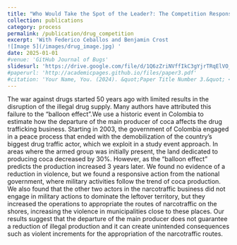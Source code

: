 ```yaml
---
title: "Who Would Take the Spot of the Leader?: The Competition Response to the Largest Drug-Trafficking Actor Dissolving "
collection: publications
category: process
permalink: /publication/drug_competition
excerpt: 'With Federico Ceballos and Benjamin Crost
![Image 5](/images/drug_image.jpg) '
date: 2025-01-01
#venue: 'GitHub Journal of Bugs'
slidesurl: 'https://drive.google.com/file/d/1Q6zZriNVffIkC3gYjrTRqElVO_-ggu0b/view?usp=drive_link'
#paperurl: 'http://academicpages.github.io/files/paper3.pdf'
#citation: 'Your Name, You. (2024). &quot;Paper Title Number 3.&quot; <i>GitHub Journal of Bugs</i>. 1(3).'
---
```


The war against drugs started 50 years ago with limited results in the disruption of the illegal drug supply. Many authors have attributed this failure to the “balloon effect”.We use a historic event in Colombia to estimate how the departure of the main producer of coca affects the drug trafficking business. Starting in 2003, the government of Colombia engaged in a peace process that ended with the demobilization of the country’s biggest drug traffic actor, which we exploit in a study event approach. In areas where the armed group was initially present, the land dedicated to producing coca decreased by 30%. However, as the “balloon effect” predicts the production increased 3 years later. We found no evidence of a reduction in violence, but we found a responsive action from the national government, where military activities follow the trend of coca production. We also found that the other two actors in the narcotraffic business did not engage in military actions to dominate the leftover territory, but they increased the operations to appropriate the routes of narcotraffic on the shores, increasing the violence in municipalities close to these places. Our results suggest that the departure of the main producer does not guarantee a reduction of illegal production and it can create unintended consequences such as violent increments for the appropriation of the narcotraffic routes.




